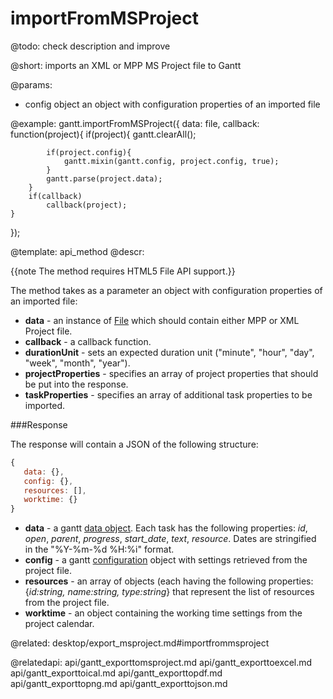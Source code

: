 importFromMSProject
=============

@todo: check description and improve

@short:
	imports an XML or MPP MS Project file to Gantt

@params:

- config		object		an object with configuration properties of an imported file

@example:
gantt.importFromMSProject({
    data: file,
    callback: function(project){
        if(project){
            gantt.clearAll();
 
            if(project.config){
                gantt.mixin(gantt.config, project.config, true);
            }
            gantt.parse(project.data);
        }
        if(callback)
            callback(project);
    }
});

@template:	api_method
@descr:

{{note The method requires HTML5 File API support.}}


The method takes as a parameter an object with configuration properties of an imported file:

- **data** - an instance of [File](https://developer.mozilla.org/en/docs/Web/API/File) which should contain either MPP or XML Project file.
- **callback** - a callback function.
- **durationUnit** - sets an expected duration unit ("minute", "hour", "day", "week", "month", "year").
- **projectProperties** - specifies an array of project properties that should be put into the response.
- **taskProperties** - specifies an array of additional task properties to be imported.

###Response

The response will contain a JSON of the following structure:

~~~js
{
   data: {},
   config: {},
   resources: [],
   worktime: {}
}
~~~

- **data** - a gantt [data object](desktop/supported_data_formats.md#json). Each task has the following properties: *id*, *open*, *parent*, *progress*, *start_date*, *text*, *resource*. 
Dates are stringified in the "%Y-%m-%d %H:%i" format. 
- **config** - a gantt [configuration](api/refs/gantt_props.md) object with settings retrieved from the project file.
- **resources** - an array of objects (each having the following properties: {*id:string, name:string, type:string*} that represent the list of resources from the project file.
- **worktime** - an object containing the working time settings from the project calendar.

@related:
desktop/export_msproject.md#importfrommsproject

@relatedapi:
api/gantt_exporttomsproject.md
api/gantt_exporttoexcel.md
api/gantt_exporttoical.md
api/gantt_exporttopdf.md
api/gantt_exporttopng.md
api/gantt_exporttojson.md


